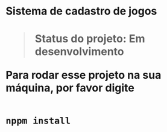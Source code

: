 <h1> Sistema de cadastro de jogos <h1> 

> Status do projeto: Em desenvolvimento

Para rodar esse projeto na sua máquina, por favor digite 

```

nppm install

```
